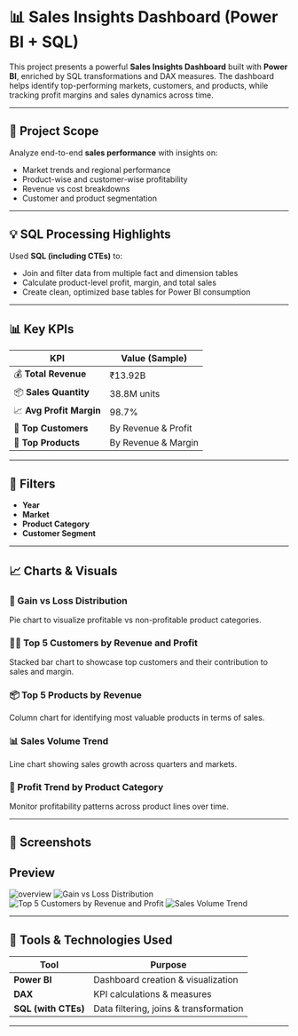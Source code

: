# 📊 Sales Insights Dashboard (Power BI + SQL)

This project presents a powerful **Sales Insights Dashboard** built with **Power BI**, enriched by SQL transformations and DAX measures. The dashboard helps identify top-performing markets, customers, and products, while tracking profit margins and sales dynamics across time.

---

## 🧠 Project Scope

Analyze end-to-end **sales performance** with insights on:

- Market trends and regional performance
- Product-wise and customer-wise profitability
- Revenue vs cost breakdowns
- Customer and product segmentation

---

## 💡 SQL Processing Highlights

Used **SQL (including CTEs)** to:

- Join and filter data from multiple fact and dimension tables
- Calculate product-level profit, margin, and total sales
- Create clean, optimized base tables for Power BI consumption

---

## 📊 Key KPIs

| KPI                     | Value (Sample) |
|-------------------------|----------------|
| 💰 **Total Revenue**     | ₹13.92B         |
| 📦 **Sales Quantity**    | 38.8M units     |
| 📈 **Avg Profit Margin** | 98.7%           |
| 👥 **Top Customers**     | By Revenue & Profit |
| 🧮 **Top Products**      | By Revenue & Margin |

---

## 📍 Filters

- **Year**
- **Market**
- **Product Category**
- **Customer Segment**

---

## 📈 Charts & Visuals

### 📌 Gain vs Loss Distribution
Pie chart to visualize profitable vs non-profitable product categories.

### 🧑‍💼 Top 5 Customers by Revenue and Profit
Stacked bar chart to showcase top customers and their contribution to sales and margin.

### 📦 Top 5 Products by Revenue
Column chart for identifying most valuable products in terms of sales.

### 📊 Sales Volume Trend
Line chart showing sales growth across quarters and markets.

### 🧾 Profit Trend by Product Category
Monitor profitability patterns across product lines over time.

---

## 📸 Screenshots

Preview 
--------
![overview](https://github.com/user-attachments/assets/cef2cbe0-69f6-4f65-a74b-d83fb35525fd)
![Gain vs Loss Distribution](https://github.com/user-attachments/assets/425e50a3-170f-4966-b08a-9231a9f27521)
![Top 5 Customers by Revenue and Profit](https://github.com/user-attachments/assets/05e1ca10-f167-4d0e-aace-a5748cc2b6a9)
![Sales Volume Trend](https://github.com/user-attachments/assets/dd3ec72e-8f89-49e6-ace0-419617781bb4)

---

## 🧰 Tools & Technologies Used

| Tool       | Purpose                            |
|------------|------------------------------------|
| **Power BI** | Dashboard creation & visualization |
| **DAX**      | KPI calculations & measures        |
| **SQL (with CTEs)** | Data filtering, joins & transformation |

---
